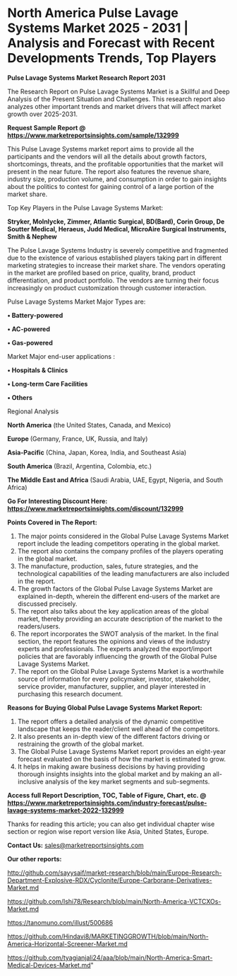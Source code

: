 # North America Pulse Lavage Systems Market 2025 - 2031 | Analysis and Forecast with Recent Developments Trends, Top Players

<strong>Pulse Lavage Systems Market Research Report 2031</strong>

The Research Report on Pulse Lavage Systems Market is a Skillful and Deep Analysis of the Present Situation and Challenges. This research report also analyzes other important trends and market drivers that will affect market growth over 2025-2031.

<strong>Request Sample Report @ <a href=https://www.marketreportsinsights.com/sample/132999>https://www.marketreportsinsights.com/sample/132999</a></strong>

This Pulse Lavage Systems market report aims to provide all the participants and the vendors will all the details about growth factors, shortcomings, threats, and the profitable opportunities that the market will present in the near future. The report also features the revenue share, industry size, production volume, and consumption in order to gain insights about the politics to contest for gaining control of a large portion of the market share.

Top Key Players in the Pulse Lavage Systems Market:

<strong>Stryker, Molnlycke, Zimmer, Atlantic Surgical, BD(Bard), Corin Group, De Soutter Medical, Heraeus, Judd Medical, MicroAire Surgical Instruments, Smith & Nephew</strong>

The Pulse Lavage Systems Industry is severely competitive and fragmented due to the existence of various established players taking part in different marketing strategies to increase their market share. The vendors operating in the market are profiled based on price, quality, brand, product differentiation, and product portfolio. The vendors are turning their focus increasingly on product customization through customer interaction.

Pulse Lavage Systems Market Major Types are:

<strong>• Battery-powered

• AC-powered

• Gas-powered</strong>

Market Major end-user applications :

<strong>• Hospitals & Clinics

• Long-term Care Facilities

• Others</strong>

Regional Analysis

</u><strong><b>North America</b></strong> (the United States, Canada, and Mexico)

<strong><b>Europe </b></strong>(Germany, France, UK, Russia, and Italy)

<strong><b>Asia-Pacific</b></strong> (China, Japan, Korea, India, and Southeast Asia)

<strong><b>South America</b></strong> (Brazil, Argentina, Colombia, etc.)

<strong><b>The Middle East and Africa</b></strong> (Saudi Arabia, UAE, Egypt, Nigeria, and South Africa)

<strong>Go For Interesting Discount Here: <a href=https://www.marketreportsinsights.com/discount/132999>https://www.marketreportsinsights.com/discount/132999</a></strong>

<strong>Points Covered in The Report:</strong>
<ol>
  <li>The major points considered in the Global Pulse Lavage Systems Market report include the leading competitors operating in the global market.</li>
  <li>The report also contains the company profiles of the players operating in the global market.</li>
  <li>The manufacture, production, sales, future strategies, and the technological capabilities of the leading manufacturers are also included in the report.</li>
  <li>The growth factors of the Global Pulse Lavage Systems Market are explained in-depth, wherein the different end-users of the market are discussed precisely.</li>
  <li>The report also talks about the key application areas of the global market, thereby providing an accurate description of the market to the readers/users.</li>
  <li>The report incorporates the SWOT analysis of the market. In the final section, the report features the opinions and views of the industry experts and professionals. The experts analyzed the export/import policies that are favorably influencing the growth of the Global Pulse Lavage Systems Market.</li>
  <li>The report on the Global Pulse Lavage Systems Market is a worthwhile source of information for every policymaker, investor, stakeholder, service provider, manufacturer, supplier, and player interested in purchasing this research document.</li>
</ol>
<strong>Reasons for Buying Global Pulse Lavage Systems Market Report:</strong>

<ol>
  <li>The report offers a detailed analysis of the dynamic competitive landscape that keeps the reader/client well ahead of the competitors.</li>
  <li>It also presents an in-depth view of the different factors driving or restraining the growth of the global market.</li>
  <li>The Global Pulse Lavage Systems Market report provides an eight-year forecast evaluated on the basis of how the market is estimated to grow.</li>
  <li>It helps in making aware business decisions by having providing thorough insights insights into the global market and by making an all-inclusive analysis of the key market segments and sub-segments.</li>
</ol>
<strong>Access full Report Description, TOC, Table of Figure, Chart, etc. @ <a href=https://www.marketreportsinsights.com/industry-forecast/pulse-lavage-systems-market-2022-132999>https://www.marketreportsinsights.com/industry-forecast/pulse-lavage-systems-market-2022-132999</a></strong>


Thanks for reading this article; you can also get individual chapter wise section or region wise report version like Asia, United States, Europe.

<strong>Contact Us:</strong>
sales@marketreportsinsights.com

<strong>Our other reports:</strong>

<a href=http://github.com/sayysaif/market-research/blob/main/Europe-Research-Department-Explosive-RDX/Cyclonite/Europe-Carborane-Derivatives-Market.md>http://github.com/sayysaif/market-research/blob/main/Europe-Research-Department-Explosive-RDX/Cyclonite/Europe-Carborane-Derivatives-Market.md</a>

<a href=https://github.com/Ishi78/Research/blob/main/North-America-VCTCXOs-Market.md>https://github.com/Ishi78/Research/blob/main/North-America-VCTCXOs-Market.md</a>

<a href=https://tanomuno.com/illust/500686>https://tanomuno.com/illust/500686</a>

<a href=https://github.com/Hindavi8/MARKETINGGROWTH/blob/main/North-America-Horizontal-Screener-Market.md>https://github.com/Hindavi8/MARKETINGGROWTH/blob/main/North-America-Horizontal-Screener-Market.md</a>

<a href=https://github.com/tyagianjali24/aaa/blob/main/North-America-Smart-Medical-Devices-Market.md>https://github.com/tyagianjali24/aaa/blob/main/North-America-Smart-Medical-Devices-Market.md</a>"
